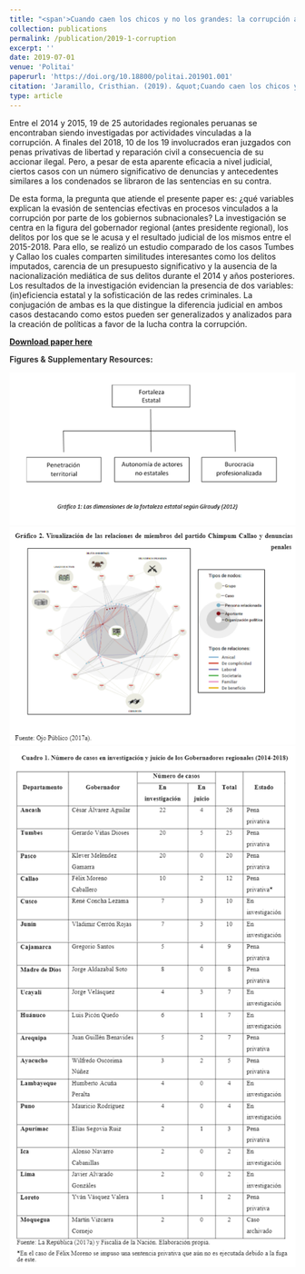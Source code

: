 ```yaml
---
title: "<span'>Cuando caen los chicos y no los grandes: la corrupción a nivel subnacional en los casos de Callao y Tumbes</span>"
collection: publications
permalink: /publication/2019-1-corruption
excerpt: ''
date: 2019-07-01
venue: 'Politai'
paperurl: 'https://doi.org/10.18800/politai.201901.001'
citation: 'Jaramillo, Cristhian. (2019). &quot;Cuando caen los chicos y no los grandes: la corrupción a nivel subnacional en los casos de Callao y Tumbes.&quot; <i>Politai</i>. 10(18): 9-39.'
type: article
---
```


Entre el 2014 y 2015, 19 de 25 autoridades regionales peruanas se encontraban siendo investigadas por actividades vinculadas a la corrupción. A finales del 2018, 10 de los 19 involucrados eran juzgados con penas privativas de libertad y reparación civil a consecuencia de su accionar ilegal. Pero, a pesar de esta aparente eficacia a nivel judicial, ciertos casos con un número significativo de denuncias y antecedentes similares a los condenados se libraron de las sentencias en su contra.

De esta forma, la pregunta que atiende el presente paper es: ¿qué variables explican la evasión de sentencias efectivas en procesos vinculados a la corrupción por parte de los gobiernos subnacionales? La investigación se centra en la figura del gobernador regional (antes presidente regional), los delitos por los que se le acusa y el resultado judicial de los mismos entre el 2015-2018. Para ello, se realizó un estudio comparado de los casos Tumbes y Callao los cuales comparten similitudes interesantes como los delitos imputados, carencia de un presupuesto significativo y la ausencia de la nacionalización mediática de sus delitos durante el 2014 y años posteriores. Los resultados de la investigación evidencian la presencia de dos variables: (in)eficiencia estatal y la sofisticación de las redes criminales. La conjugación de ambas es la que distingue la diferencia judicial en ambos casos destacando como estos pueden ser generalizados y analizados para la creación de políticas a favor de la lucha contra la corrupción.

[**Download paper here**](https://www.researchgate.net/publication/336393445_Cuando_caen_los_chicos_y_no_los_grandes_la_corrupcion_a_nivel_subnacional_en_los_casos_de_Callao_y_Tumbes)

**<span style='color:#333333'>Figures & Supplementary Resources:</span>**

<img src="/images/corruption_figure1.png"/>

<img src="/images/corruption_figure2.png"/>

<img src="/images/corruption_table1.png"/>